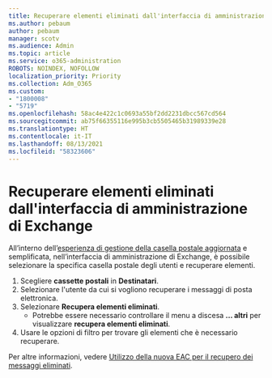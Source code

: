 ```yaml
---
title: Recuperare elementi eliminati dall'interfaccia di amministrazione di Exchange
ms.author: pebaum
author: pebaum
manager: scotv
ms.audience: Admin
ms.topic: article
ms.service: o365-administration
ROBOTS: NOINDEX, NOFOLLOW
localization_priority: Priority
ms.collection: Adm_O365
ms.custom:
- "1800008"
- "5719"
ms.openlocfilehash: 58ac4e422c1c0693a55bf2dd2231dbcc567cd564
ms.sourcegitcommit: ab75f66355116e995b3cb5505465b31989339e28
ms.translationtype: HT
ms.contentlocale: it-IT
ms.lasthandoff: 08/13/2021
ms.locfileid: "58323606"
---
```

# <a name="recover-deleted-items-from-exchange-admin-center"></a>Recuperare elementi eliminati dall'interfaccia di amministrazione di Exchange

All’interno dell’[esperienza di gestione della casella postale aggiornata](https://admin.exchange.microsoft.com/#/mailboxes) e semplificata, nell’interfaccia di amministrazione di Exchange, è possibile selezionare la specifica casella postale degli utenti e recuperare elementi.

1. Scegliere **cassette postali** in **Destinatari**.
2. Selezionare l'utente da cui si vogliono recuperare i messaggi di posta elettronica.
3. Selezionare **Recupera elementi eliminati**.
    - Potrebbe essere necessario controllare il menu a discesa **... altri** per visualizzare **recupera elementi eliminati**.
4. Usare le opzioni di filtro per trovare gli elementi che è necessario recuperare.

Per altre informazioni, vedere [Utilizzo della nuova EAC per il recupero dei messaggi eliminati](https://docs.microsoft.com/exchange/recipients-in-exchange-online/manage-user-mailboxes/recover-deleted-messages#use-new-eac-for-recovering-deleted-messages).
